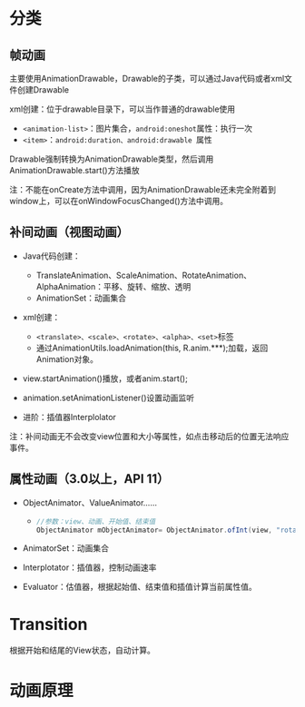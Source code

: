 # 分类

## 帧动画


主要使用AnimationDrawable，Drawable的子类，可以通过Java代码或者xml文件创建Drawable

xml创建：位于drawable目录下，可以当作普通的drawable使用

* `<animation-list>`：图片集合，`android:oneshot`属性：执行一次
* `<item>`：`android:duration、android:drawable `属性

Drawable强制转换为AnimationDrawable类型，然后调用AnimationDrawable.start()方法播放

注：不能在onCreate方法中调用，因为AnimationDrawable还未完全附着到window上，可以在onWindowFocusChanged()方法中调用。

## 补间动画（视图动画）

* Java代码创建：
  * TranslateAnimation、ScaleAnimation、RotateAnimation、AlphaAnimation：平移、旋转、缩放、透明
  * AnimationSet：动画集合

* xml创建：
  * `<translate>、<scale>、<rotate>、<alpha>、<set>`标签
  * 通过AnimationUtils.loadAnimation(this, R.anim.***);加载，返回Animation对象。

* view.startAnimation()播放，或者anim.start();

* animation.setAnimationListener()设置动画监听

* 进阶：插值器Interplolator

注：补间动画无不会改变view位置和大小等属性，如点击移动后的位置无法响应事件。

## 属性动画（3.0以上，API 11）

* ObjectAnimator、ValueAnimator……

  * ```java
    //参数：view、动画、开始值、结束值
    ObjectAnimator mObjectAnimator= ObjectAnimator.ofInt(view, "rotationY", 0,  1).setDuration(2000);
    ```

* AnimatorSet：动画集合

* Interplotator：插值器，控制动画速率

* Evaluator：估值器，根据起始值、结束值和插值计算当前属性值。

# Transition

根据开始和结尾的View状态，自动计算。

# 动画原理


